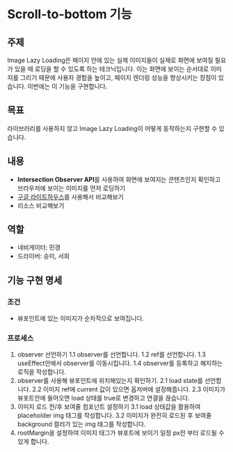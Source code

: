 # Scroll-to-bottom 기능

## 주제

Image Lazy Loading은 페이지 안에 있는 실제 이미지들이 실제로 화면에 보여질 필요가 있을 때 로딩을 할 수 있도록 하는 테크닉입니다. 이는 화면에 보이는 순서대로 이미지를 그리기 때문에 사용자 경험을 높이고, 페이지 렌더링 성능을 향상시키는 장점이 있습니다. 이번에는 이 기능을 구현합니다.

## 목표

라이브러리를 사용하지 않고 Image Lazy Loading이 어떻게 동작하는지 구현할 수 있습니다.

## 내용

- **Intersection Observer API**를 사용하여 화면에 보여지는 콘텐츠인지 확인하고 브라우저에 보이는 이미지를 먼저 로딩하기
- [구글 라이트하우스](https://developer.chrome.com/docs/lighthouse/overview?hl=ko)를 사용해서 비교해보기
- 리소스 비교해보기

## 역할

- 네비게이터: 민경
- 드라이버: 승미, 서희

## 기능 구현 명세

### 조건

- 뷰포인트에 있는 이미지가 순차적으로 보여집니다.

### 프로세스

1.  observer 선언하기
    1.1 observer를 선언합니다.
    1.2 ref를 선언합니다.
    1.3 useEffect안에서 observer를 이동시킵니다.
    1.4 observer를 등록하고 해지하는 로직을 작성합니다.
2.  observer를 사용해 뷰포인트에 위치해있는지 확인하기.
    2.1 load state를 선언합니다.
    2.2 이미지 ref에 current 값이 있으면 옵저버에 설정해줍니다.
    2.3 이미지가 뷰포트안에 들어오면 load 상태를 true로 변경하고 연결을 끊습니다.
3.  이미지 로드 전/후 보여줄 컴포넌트 설정하기
    3.1 load 상태값을 활용하여 placeholder img 태그를 작성합니다.
    3.2 이미지가 완전히 로드된 후 보여줄 background 컬러가 있는 img 태그를 작성합니다.
4.  rootMargin을 설정하여 이미지 태그가 뷰포트에 보이기 일정 px전 부터 로드될 수 있게 합니다.
